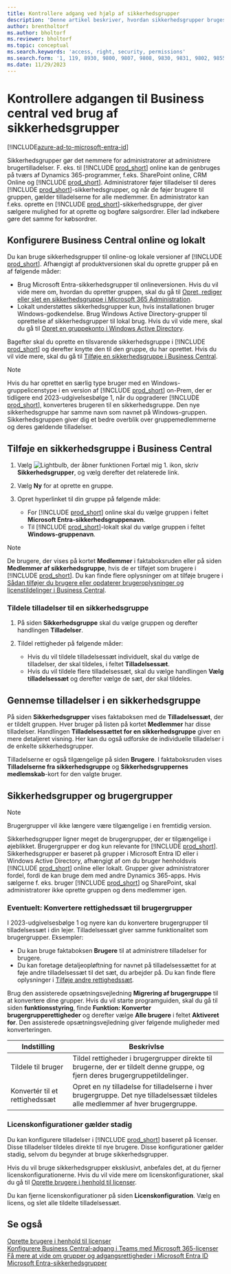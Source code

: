 ```yaml
---
title: Kontrollere adgang ved hjælp af sikkerhedsgrupper
description: 'Denne artikel beskriver, hvordan sikkerhedsgrupper bruges til at definere brugertilladelser.'
author: brentholtorf
ms.author: bholtorf
ms.reviewer: bholtorf
ms.topic: conceptual
ms.search.keywords: 'access, right, security, permissions'
ms.search.form: '1, 119, 8930, 9800, 9807, 9808, 9830, 9831, 9802, 9855, 9862'
ms.date: 11/29/2023
---
```


# Kontrollere adgangen til Business central ved brug af sikkerhedsgrupper

[!INCLUDE[azure-ad-to-microsoft-entra-id](~/../shared-content/shared/azure-ad-to-microsoft-entra-id.md)]

Sikkerhedsgrupper gør det nemmere for administratorer at administrere brugertilladelser. F. eks. til [!INCLUDE [prod_short](includes/prod_short.md)] online kan de genbruges på tværs af Dynamics 365-programmer, f.eks. SharePoint online, CRM Online og [!INCLUDE [prod_short](includes/prod_short.md)]. Administratorer føjer tilladelser til deres [!INCLUDE [prod_short](includes/prod_short.md)]-sikkerhedsgrupper, og når de føjer brugere til gruppen, gælder tilladelserne for alle medlemmer. En administrator kan f.eks. oprette en [!INCLUDE [prod_short](includes/prod_short.md)]-sikkerhedsgruppe, der giver sælgere mulighed for at oprette og bogføre salgsordrer. Eller lad indkøbere gøre det samme for købsordrer.

## Konfigurere Business Central online og lokalt

Du kan bruge sikkerhedsgrupper til online-og lokale versioner af [!INCLUDE [prod_short](includes/prod_short.md)]. Afhængigt af produktversionen skal du oprette grupper på en af følgende måder:

* Brug Microsoft Entra-sikkerhedsgrupper til onlineversionen. Hvis du vil vide mere om, hvordan du opretter gruppen, skal du gå til [Opret, rediger eller slet en sikkerhedsgruppe i Microsoft 365 Administration](/microsoft-365/admin/email/create-edit-or-delete-a-security-group).
* Lokalt understøttes sikkerhedsgrupper kun, hvis installationen bruger Windows-godkendelse. Brug Windows Active Directory-grupper til oprettelse af sikkerhedsgrupper til lokal brug. Hvis du vil vide mere, skal du gå til [Opret en gruppekonto i Windows Active Directory](/windows/security/operating-system-security/network-security/windows-firewall/create-a-group-account-in-active-directory). 

Bagefter skal du oprette en tilsvarende sikkerhedsgruppe i [!INCLUDE [prod_short](includes/prod_short.md)] og derefter knytte den til den gruppe, du har oprettet. Hvis du vil vide mere, skal du gå til [Tilføje en sikkerhedsgruppe i Business Central](#add-a-security-group-in-business-central).

> [!NOTE]
> Hvis du har oprettet en særlig type bruger med en Windows-gruppelicenstype i en version af [!INCLUDE [prod_short](includes/prod_short.md)] on-Prem, der er tidligere end 2023-udgivelsesbølge 1, når du opgraderer [!INCLUDE [prod_short](includes/prod_short.md)], konverteres brugeren til en sikkerhedsgruppe. Den nye sikkerhedsgruppe har samme navn som navnet på Windows-gruppen. Sikkerhedsgruppen giver dig et bedre overblik over gruppemedlemmerne og deres gældende tilladelser.

## Tilføje en sikkerhedsgruppe i Business Central

1. Vælg ![Lightbulb, der åbner funktionen Fortæl mig 1.](media/ui-search/search_small.png "Fortæl mig, hvad du vil foretage dig") ikon, skriv **Sikkerhedsgrupper**, og vælg derefter det relaterede link.
1. Vælg **Ny** for at oprette en gruppe.
1. Opret hyperlinket til din gruppe på følgende måde:

    * For [!INCLUDE [prod_short](includes/prod_short.md)] online skal du vælge gruppen i feltet **Microsoft Entra-sikkerhedsgruppenavn**.
    * Til [!INCLUDE [prod_short](includes/prod_short.md)]-lokalt skal du vælge gruppen i feltet **Windows-gruppenavn**.

> [!NOTE]
> De brugere, der vises på kortet **Medlemmer** i faktaboksruden eller på siden **Medlemmer af sikkerhedsgruppe**, hvis de er tilføjet som brugere i [!INCLUDE [prod_short](includes/prod_short.md)]. Du kan finde flere oplysninger om at tilføje brugere i [Sådan tilføjer du brugere eller opdaterer brugeroplysninger og licenstildelinger i Business Central](ui-how-users-permissions.md#adduser).  

### Tildele tilladelser til en sikkerhedsgruppe

1. På siden **Sikkerhedsgruppe** skal du vælge gruppen og derefter handlingen **Tilladelser**.
1. Tildel rettigheder på følgende måder:

    * Hvis du vil tildele tilladelsessæt individuelt, skal du vælge de tilladelser, der skal tildeles, i feltet **Tilladelsessæt**.
    * Hvis du vil tildele flere tilladelsessæt, skal du vælge handlingen **Vælg tilladelsessæt** og derefter vælge de sæt, der skal tildeles.

## Gennemse tilladelser i en sikkerhedsgruppe

På siden **Sikkerhedsgrupper** vises faktaboksen med de **Tilladelsessæt**, der er tildelt gruppen. Hver bruger på listen på kortet **Medlemmer** har disse tilladelser. Handlingen **Tilladelsessættet for en sikkerhedsgruppe** giver en mere detaljeret visning. Her kan du også udforske de individuelle tilladelser i de enkelte sikkerhedsgrupper.

Tilladelserne er også tilgængelige på siden **Brugere**. I faktaboksruden vises **Tilladelserne fra sikkerhedsgruppe** og **Sikkerhedsgruppernes medlemskab**-kort for den valgte bruger.

## Sikkerhedsgrupper og brugergrupper

> [!NOTE]
> Brugergrupper vil ikke længere være tilgængelige i en fremtidig version.

Sikkerhedsgrupper ligner meget de brugergrupper, der er tilgængelige i øjeblikket. Brugergrupper er dog kun relevante for [!INCLUDE [prod_short](includes/prod_short.md)]. Sikkerhedsgrupper er baseret på grupper i Microsoft Entra ID eller i Windows Active Directory, afhængigt af om du bruger henholdsvis [!INCLUDE [prod_short](includes/prod_short.md)] online eller lokalt. Grupper giver administratorer fordel, fordi de kan bruge dem med andre Dynamics 365-apps. Hvis sælgerne f. eks. bruger [!INCLUDE [prod_short](includes/prod_short.md)] og SharePoint, skal administratorer ikke oprette gruppen og dens medlemmer igen.

### Eventuelt: Konvertere rettighedssæt til brugergrupper

I 2023-udgivelsesbølge 1 og nyere kan du konvertere brugergrupper til tilladelsessæt i din lejer. Tilladelsessæt giver samme funktionalitet som brugergrupper. Eksempler:

* Du kan bruge faktaboksen **Brugere** til at administrere tilladelser for brugere.
* Du kan foretage detaljeopløftning for navnet på tilladelsessættet for at føje andre tilladelsessæt til det sæt, du arbejder på. Du kan finde flere oplysninger i [Tilføje andre rettighedssæt](ui-define-granular-permissions.md#to-add-other-permission-sets).

Brug den assisterede opsætningsvejledning **Migrering af brugergruppe** til at konvertere dine grupper. Hvis du vil starte programguiden, skal du gå til siden **funktionsstyring**, finde **Funktion: Konverter brugergrupperettigheder** og derefter vælge **Alle brugere** i feltet **Aktiveret for**. Den assisterede opsætningsvejledning giver følgende muligheder med konverteringen.

|Indstilling  |Beskrivlse  |
|---------|---------|
|Tildele til bruger     | Tildel rettigheder i brugergrupper direkte til brugerne, der er tildelt denne gruppe, og fjern deres brugergruppetildelinger.        |
|Konvertér til et rettighedssæt     | Opret en ny tilladelse for tilladelserne i hver brugergruppe. Det nye tilladelsessæt tildeles alle medlemmer af hver brugergruppe.          |

### Licenskonfigurationer gælder stadig

Du kan konfigurere tilladelser i [!INCLUDE [prod_short](includes/prod_short.md)] baseret på licenser. Disse tilladelser tildeles direkte til nye brugere. Disse konfigurationer gælder stadig, selvom du begynder at bruge sikkerhedsgrupper.

Hvis du vil bruge sikkerhedsgrupper eksklusivt, anbefales det, at du fjerner licenskonfigurationerne. Hvis du vil vide mere om licenskonfigurationer, skal du gå til [Oprette brugere i henhold til licenser](ui-how-users-permissions.md).

Du kan fjerne licenskonfigurationer på siden **Licenskonfiguration**. Vælg en licens, og slet alle tildelte tilladelsessæt.

## Se også

[Oprette brugere i henhold til licenser](ui-how-users-permissions.md)  
[Konfigurere Business Central-adgang i Teams med Microsoft 365-licenser](admin-access-with-m365-license-setup.md)  
[Få mere at vide om grupper og adgangsrettigheder i Microsoft Entra ID](/azure/active-directory/fundamentals/concept-learn-about-groups)  
[Microsoft Entra-sikkerhedsgrupper](/windows-server/identity/ad-ds/manage/understand-security-groups)  

